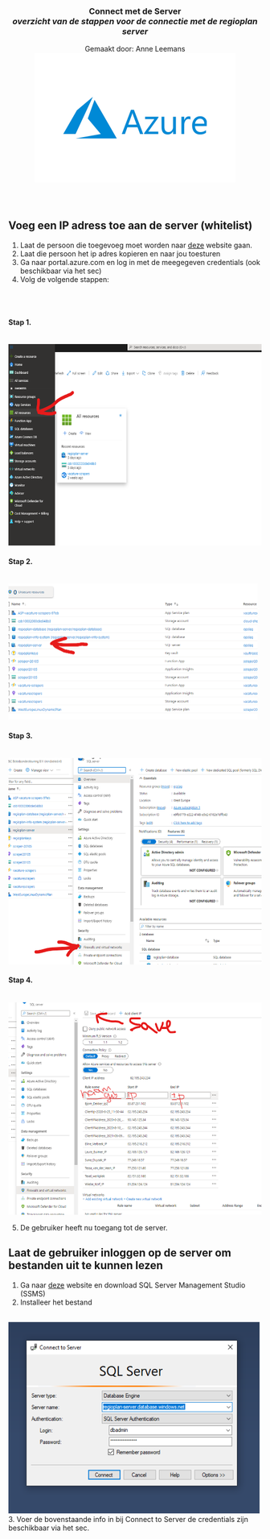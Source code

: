 
<h3 align="center">Connect met de Server <br> <i> overzicht van de stappen voor de connectie met de regioplan server</i></h3>

  <p align="center">
  Gemaakt door: Anne Leemans
  <br>
  <img src="images\logo.png" alt="Logo" width="400" height="257">
  </p>
    <p align="center">
  <br>
</div>


# 

##  Voeg een IP adress toe aan de server (whitelist)
1. Laat de persoon die toegevoeg moet worden naar [deze](https://www.ip-adres.nl/) website gaan.
2. Laat die persoon het ip adres kopieren en naar jou toesturen
3. Ga naar portal.azure.com en log in met de meegegeven credentials (ook beschikbaar via het sec)
4. Volg de volgende stappen:
<br>
</br>

#### Stap 1.
<br>
    <img src="images\stap1.png" alt="Logo" width="600" height="400">
</br>

#### Stap 2.
<br>
    <img src="images\stap2.png" alt="Logo" width="496" height="271">
</br>

#### Stap 3.
<br>
    <img src="images\stap3.png" alt="Logo" width="556" height="410">
</br>

#### Stap 4.
<br>
    <img src="images\stap4.png" alt="Logo" width="545" height="422">
</br>

5. De gebruiker heeft nu toegang tot de server.

## Laat de gebruiker inloggen op de server om bestanden uit te kunnen lezen
1. Ga naar [deze](https://docs.microsoft.com/en-us/sql/ssms/download-sql-server-management-studio-ssms?view=sql-server-ver15) website en download SQL Server Management Studio (SSMS)
2. Installeer het bestand
<br>
    <img src="images\stap5.png" alt="Logo" width="500" height="380">
</br>
3. Voer de bovenstaande info in bij Connect to Server de credentials zijn beschikbaar via het sec.
